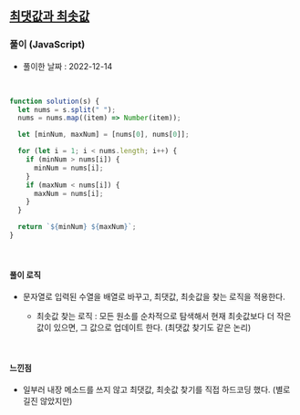 ## <a href="https://programmers.co.kr/learn/courses/30/lessons/12938">최댓값과 최솟값</a>

### 풀이 (JavaScript)

- 풀이한 날짜 : 2022-12-14

<br/>

```js
function solution(s) {
  let nums = s.split(" ");
  nums = nums.map((item) => Number(item));

  let [minNum, maxNum] = [nums[0], nums[0]];

  for (let i = 1; i < nums.length; i++) {
    if (minNum > nums[i]) {
      minNum = nums[i];
    }
    if (maxNum < nums[i]) {
      maxNum = nums[i];
    }
  }

  return `${minNum} ${maxNum}`;
}
```

<br/>

#### 풀이 로직

- 문자열로 입력된 수열을 배열로 바꾸고, 최댓값, 최솟값을 찾는 로직을 적용한다.

  - 최솟값 찾는 로직 : 모든 원소를 순차적으로 탐색해서 현재 최솟값보다 더 작은 값이 있으면, 그 값으로 업데이트 한다. (최댓값 찾기도 같은 논리)

<br/>

#### 느낀점

- 일부러 내장 메소드를 쓰지 않고 최댓값, 최솟값 찾기를 직접 하드코딩 했다. (별로 길진 않았지만)
